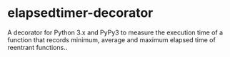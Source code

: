 # elapsedtimer-decorator
A decorator for Python 3.x and PyPy3 to measure the execution time of a function that records minimum, average and maximum elapsed time of reentrant functions..
